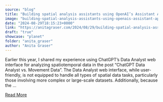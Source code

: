 ```yaml
---
source: "blog"
title: "Building spatial analysis assistants using OpenAI’s Assistant API"
image: "building-spatial-analysis-assistants-using-openais-assistant-api"
date: "2024-08-29T18:15:23+0000"
link: "https://anitagraser.com/2024/08/29/building-spatial-analysis-assistants-using-openais-assistant-api/"
draft: "true"
showcase: "planet"
folder: "anita_graser"
author: "Anita Graser"
---
```


Earlier this year, I shared my experience using ChatGPT’s Data Analyst web interface for analyzing spatiotemporal data in the post &#8220;ChatGPT Data Analyst vs. Movement Data&#8221;. The Data Analyst web interface, while user-friendly, is not equipped to handle all types of spatial data tasks, particularly those involving more complex or large-scale datasets. Additionally, because the &#8230;<p><a class="more-link" href="https://anitagraser.com/2024/08/29/building-spatial-analysis-assistants-using-openais-assistant-api/">Read More</a></p>
